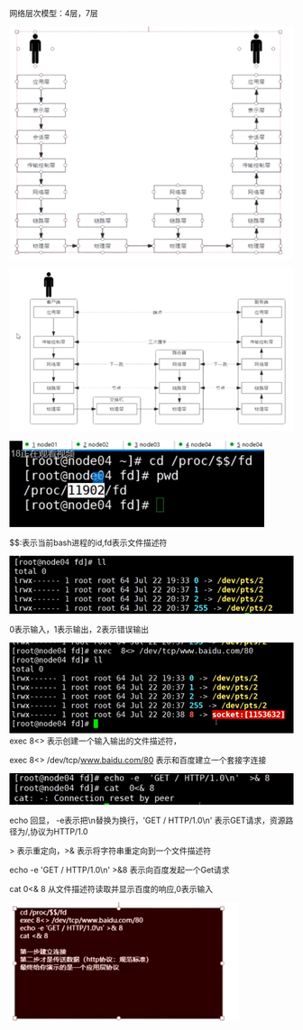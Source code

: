 网络层次模型：4层，7层

![1618024140583](01.高并发负载均衡：网络协议原理.assets/1618024140583.png)

![1618024334701](01.高并发负载均衡：网络协议原理.assets/1618024334701.png)

![1618024476987](01.高并发负载均衡：网络协议原理.assets/1618024476987.png)

$$:表示当前bash进程的id,fd表示文件描述符

![1618024603748](01.高并发负载均衡：网络协议原理.assets/1618024603748.png)

0表示输入，1表示输出，2表示错误输出

![1618024681764](01.高并发负载均衡：网络协议原理.assets/1618024681764.png)exec 8<> 表示创建一个输入输出的文件描述符，

exec 8<>  /dev/tcp/www.baidu.com/80 表示和百度建立一个套接字连接

![1618025070462](01.高并发负载均衡：网络协议原理.assets/1618025070462.png)

echo 回显， -e表示把\n替换为换行，'GET / HTTP/1.0\n' 表示GET请求，资源路径为/,协议为HTTP/1.0

\> 表示重定向，>& 表示将字符串重定向到一个文件描述符

echo -e  'GET / HTTP/1.0\n'  >&8 表示向百度发起一个Get请求

cat 0<& 8  从文件描述符读取并显示百度的响应,0表示输入

![1618025205277](01.高并发负载均衡：网络协议原理.assets/1618025205277.png)